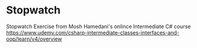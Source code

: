 # Stopwatch
Stopwatch Exercise from Mosh Hamedani's onlince Intermediate C# course 
https://www.udemy.com/csharp-intermediate-classes-interfaces-and-oop/learn/v4/overview

